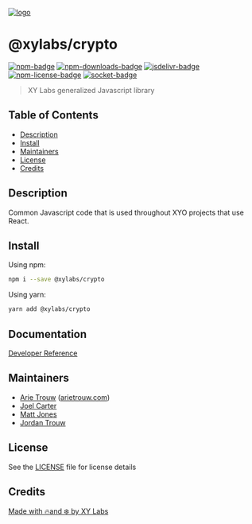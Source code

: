 [![logo][]](https://xylabs.com)

# @xylabs/crypto

[![npm-badge][]][npm-link]
[![npm-downloads-badge][]][npm-link]
[![jsdelivr-badge][]][jsdelivr-link]
[![npm-license-badge][]](LICENSE)
[![socket-badge][]][socket-link]

> XY Labs generalized Javascript library 

## Table of Contents

-   [Description](#description)
-   [Install](#install)
-   [Maintainers](#maintainers)
-   [License](#license)
-   [Credits](#credits)

## Description

Common Javascript code that is used throughout XYO projects that use React.

## Install

Using npm:

```sh
npm i --save @xylabs/crypto
```

Using yarn:

```sh
yarn add @xylabs/crypto
```

## Documentation
[Developer Reference](https://xylabs.github.io/sdk-js)

## Maintainers

-   [Arie Trouw](https://github.com/arietrouw) ([arietrouw.com](https://arietrouw.com))
-   [Joel Carter](https://github.com/JoelBCarter)
-   [Matt Jones](https://github.com/jonesmac)
-   [Jordan Trouw](https://github.com/jordantrouw)

## License

See the [LICENSE](LICENSE) file for license details

## Credits

[Made with 🔥and ❄️ by XY Labs](https://xylabs.com)

[logo]: https://cdn.xy.company/img/brand/XYPersistentCompany_Logo_Icon_Colored.svg

[npm-badge]: https://img.shields.io/npm/v/@xylabs/crypto.svg
[npm-link]: https://www.npmjs.com/package/@xylabs/crypto

[npm-downloads-badge]: https://img.shields.io/npm/dw/@xylabs/crypto
[npm-license-badge]: https://img.shields.io/npm/l/@xylabs/crypto

[jsdelivr-badge]: https://data.jsdelivr.com/v1/package/npm/@xylabs/crypto/badge
[jsdelivr-link]: https://www.jsdelivr.com/package/npm/@xylabs/crypto

[socket-badge]: https://socket.dev/api/badge/npm/package/@xylabs/crypto
[socket-link]: https://socket.dev/npm/package/@xylabs/crypto